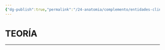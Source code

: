 ```yaml
---
{"dg-publish":true,"permalink":"/24-anatomia/complemento/entidades-clinicas/patologias-hereditarias/huntington/","tags":["Anatomía","Teoría","Complemento"]}
---
```


# TEORÍA
---
